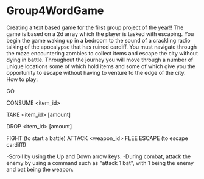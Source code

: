 # Group4WordGame
Creating a text based game for the first group project of the year!!
The game is based on a 2d array which the player is tasked with escaping.
You begin the game waking up in a bedroom to the sound of a crackling radio talking of the apocalypse that has ruined cardiff.
You must navigate through the maze encountering zombies to collect items and escape the city without dying in battle.
Throughout the journey you will move through a number of unique locations some of which hold items and some of which give you the opportunity to escape without having to venture to the edge of the city.
How to play:

GO <direction>

CONSUME <item_id>

TAKE <item_id> [amount]

DROP <item_id> [amount]

FIGHT (to start a battle)
ATTACK <enemy number> <weapon_id>
FLEE
ESCAPE (to escape cardiff!)


-Scroll by using the Up and Down arrow keys.
-During combat, attack the enemy by using a command such as "attack 1 bat", with 1 being the enemy and bat being the weapon.
